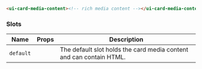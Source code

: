 ```html
<ui-card-media-content><!-- rich media content --></ui-card-media-content>
```

### Slots

| Name      | Props | Description                                                         |
| --------- | ----- | ------------------------------------------------------------------- |
| `default` |       | The default slot holds the card media content and can contain HTML. |
